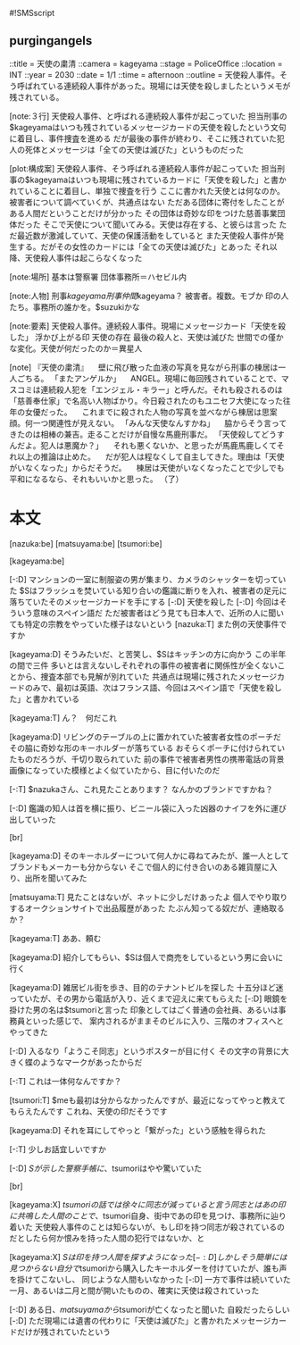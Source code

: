 #!SMSscript

## purgingangels

::title = 天使の粛清
::camera = kageyama
::stage = PoliceOffice
::location = INT
::year = 2030
::date = 1/1
::time = afternoon
::outline = 天使殺人事件。そう呼ばれている連続殺人事件があった。現場には天使を殺しましたというメモが残されている。

[note:３行]
天使殺人事件、と呼ばれる連続殺人事件が起こっていた
担当刑事の$kageyamaはいつも残されているメッセージカードの天使を殺したという文句に着目し、事件捜査を進める
だが最後の事件が終わり、そこに残されていた犯人の死体とメッセージは「全ての天使は滅びた」というものだった

[plot:構成案]
天使殺人事件、そう呼ばれる連続殺人事件が起こっていた
担当刑事の$kageyamaはいつも現場に残されているカードに「天使を殺した」と書かれていることに着目し、単独で捜査を行う
ここに書かれた天使とは何なのか。被害者について調べていくが、共通点はない
ただある団体に寄付をしたことがある人間だということだけが分かった
その団体は奇妙な印をつけた慈善事業団体だった
そこで天使について聞いてみる。天使は存在する、と彼らは言った
ただ最近数が激減していて、天使の保護活動をしていると
また天使殺人事件が発生する。だがその女性のカードには「全ての天使は滅びた」とあった
それ以降、天使殺人事件は起こらなくなった

[note:場所]
基本は警察署
団体事務所＝ハセビル内

[note:人物]
刑事$kageyama
刑事仲間$kageyama？
被害者。複数。モブか
印の人たち。事務所の誰かを。$suzukiかな

[note:要素]
天使殺人事件。連続殺人事件。現場にメッセージカード「天使を殺した」
浮かび上がる印
天使の存在
最後の殺人と、天使は滅びた
世間での僅かな変化。天使が何だったのか＝異星人

[note]
『天使の粛清』
　壁に飛び散った血液の写真を見ながら刑事の棟居は一人ごちる。
「またアンゲルか」
　ANGEL。現場に毎回残されていることで、マスコミは連続殺人犯を「エンジェル・キラー」と呼んだ。それも殺されるのは「慈善奉仕家」で名高い人物ばかり。今日殺されたのもユニセフ大使になった往年の女優だった。
　これまでに殺された人物の写真を並べながら棟居は思案顔。何一つ関連性が見えない。
「みんな天使なんすかね」
　脇からそう言ってきたのは相棒の兼吉。走ることだけが自慢な馬鹿刑事だ。
「天使殺してどうすんだよ。犯人は悪魔か？」
　それも悪くないか、と思ったが馬鹿馬鹿しくてそれ以上の推論は止めた。
　だが犯人は程なくして自主してきた。理由は「天使がいなくなった」からだそうだ。
　棟居は天使がいなくなったことで少しでも平和になるなら、それもいいかと思った。
（了）


# 本文

[nazuka:be]
[matsuyama:be]
[tsumori:be]

[kageyama:be]

[-:D]
マンションの一室に制服姿の男が集まり、カメラのシャッターを切っていた
$Sはフラッシュを焚いている知り合いの鑑識に断りを入れ、被害者の足元に落ちていたそのメッセージカードを手にする
[-:D]
天使を殺した
[-:D]
今回はそういう意味のスペイン語だ
ただ被害者はどう見ても日本人で、近所の人に聞いても特定の宗教をやっていた様子はないという
[nazuka:T]
また例の天使事件ですか

[kageyama:D]
そうみたいだ、と苦笑し、$Sはキッチンの方に向かう
この半年の間で三件
多いとは言えないしそれぞれの事件の被害者に関係性が全くないことから、捜査本部でも見解が別れていた
共通点は現場に残されたメッセージカードのみで、最初は英語、次はフランス語、今回はスペイン語で「天使を殺した」と書かれている

[kageyama:T]
ん？　何だこれ

[kageyama:D]
リビングのテーブルの上に置かれていた被害者女性のポーチだ
その脇に奇妙な形のキーホルダーが落ちている
おそらくポーチに付けられていたものだろうが、千切り取られていた
前の事件で被害者男性の携帯電話の背景画像になっていた模様とよく似ていたから、目に付いたのだ

[-:T]
$nazukaさん、これ見たことあります？
なんかのブランドですかね？

[-:D]
鑑識の知人は首を横に振り、ビニール袋に入った凶器のナイフを外に運び出していった

[br]

[kageyama:D]
そのキーホルダーについて何人かに尋ねてみたが、誰一人としてブランドもメーカーも分からない
そこで個人的に付き合いのある雑貨屋に入り、出所を聞いてみた

[matsuyama:T]
見たことはないが、ネットに少しだけあったよ
個人でやり取りするオークションサイトで出品履歴があった
たぶん知ってる奴だが、連絡取るか？

[kageyama:T]
ああ、頼む

[kageyama:D]
紹介してもらい、$Sは個人で商売をしているという男に会いに行く

[kageyama:D]
雑居ビル街を歩き、目的のテナントビルを探した
十五分ほど迷っていたが、その男から電話が入り、近くまで迎えに来てもらえた
[-:D]
眼鏡を掛けた男の名は$tsumoriと言った
印象としてはごく普通の会社員、あるいは事務員といった感じで、
案内されるがままそのビルに入り、三階のオフィスへとやってきた

[-:D]
入るなり「ようこそ同志」というポスターが目に付く
その文字の背景に大きく蝶のようなマークがあったからだ

[-:T]
これは一体何なんですか？

[tsumori:T]
$meも最初は分からなかったんですが、最近になってやっと教えてもらえたんです
これね、天使の印だそうです

[kageyama:D]
それを耳にしてやっと「繋がった」という感触を得られた

[-:T]
少しお話宜しいですか

[-:D]
$Sが示した警察手帳に、$tsumoriはやや驚いていた

[br]

[kageyama:X]
$tsumoriの話では徐々に同志が減っていると言う
同志とはあの印に共鳴した人間のことで、$tsumori自身、街中であの印を見つけ、事務所に辿り着いた
天使殺人事件のことは知らないが、もし印を持つ同志が殺されているのだとしたら何か恨みを持った人間の犯行ではないか、と

[kageyama:X]
$Sは印を持つ人間を探すようになった
[-:D]
しかしそう簡単には見つからない
自分で$tsumoriから購入したキーホルダーを付けていたが、誰も声を掛けてこないし、
同じような人間もいなかった
[-:D]
一方で事件は続いていた
一月、あるいは二月と間が開いたものの、確実に天使は殺されていった

[-:D]
ある日、$matsuyamaから$tsumoriが亡くなったと聞いた
自殺だったらしい
[-:D]
ただ現場には遺書の代わりに「天使は滅びた」と書かれたメッセージカードだけが残されていたという
